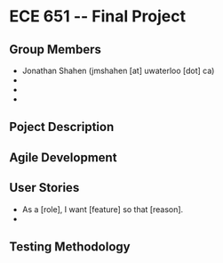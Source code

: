 ECE 651 -- Final Project
========================

Group Members
--------------
* Jonathan Shahen (jmshahen [at] uwaterloo [dot] ca)
* 
* 
* 

Poject Description
------------------


Agile Development
-----------------


User Stories
------------
* As a [role], I want [feature] so that [reason].
* 


Testing Methodology
-------------------


